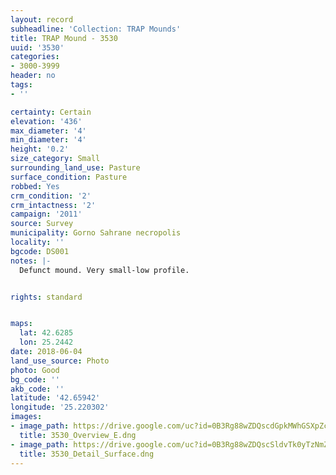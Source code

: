 ```yaml
---
layout: record
subheadline: 'Collection: TRAP Mounds'
title: TRAP Mound - 3530
uuid: '3530'
categories:
- 3000-3999
header: no
tags:
- ''

certainty: Certain
elevation: '436'
max_diameter: '4'
min_diameter: '4'
height: '0.2'
size_category: Small
surrounding_land_use: Pasture
surface_condition: Pasture
robbed: Yes
crm_condition: '2'
crm_intactness: '2'
campaign: '2011'
source: Survey
municipality: Gorno Sahrane necropolis
locality: ''
bgcode: DS001
notes: |-
  Defunct mound. Very small-low profile.


rights: standard


maps:
  lat: 42.6285
  lon: 25.2442
date: 2018-06-04
land_use_source: Photo
photo: Good
bg_code: ''
akb_code: ''
latitude: '42.65942'
longitude: '25.220302'
images:
- image_path: https://drive.google.com/uc?id=0B3Rg88wZDQscdGpkMWhGSXpZcEk
  title: 3530_Overview_E.dng
- image_path: https://drive.google.com/uc?id=0B3Rg88wZDQscSldvTk0yTzNmZVk
  title: 3530_Detail_Surface.dng
---
```


